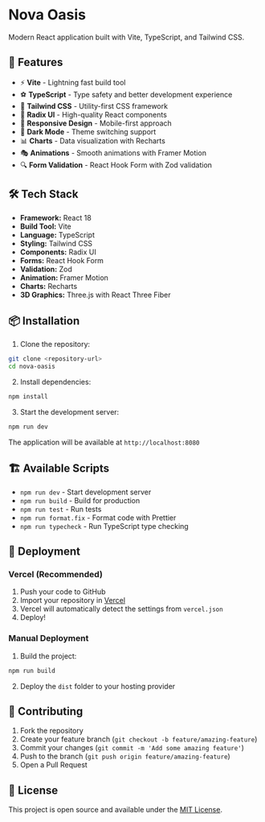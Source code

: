 # Nova Oasis

Modern React application built with Vite, TypeScript, and Tailwind CSS.

## 🚀 Features

- ⚡ **Vite** - Lightning fast build tool
- ⚽ **TypeScript** - Type safety and better development experience
- 🎨 **Tailwind CSS** - Utility-first CSS framework
- 🧩 **Radix UI** - High-quality React components
- 📱 **Responsive Design** - Mobile-first approach
- 🌙 **Dark Mode** - Theme switching support
- 📊 **Charts** - Data visualization with Recharts
- 🎭 **Animations** - Smooth animations with Framer Motion
- 🔍 **Form Validation** - React Hook Form with Zod validation

## 🛠️ Tech Stack

- **Framework:** React 18
- **Build Tool:** Vite
- **Language:** TypeScript
- **Styling:** Tailwind CSS
- **Components:** Radix UI
- **Forms:** React Hook Form
- **Validation:** Zod
- **Animation:** Framer Motion
- **Charts:** Recharts
- **3D Graphics:** Three.js with React Three Fiber

## 📦 Installation

1. Clone the repository:
```bash
git clone <repository-url>
cd nova-oasis
```

2. Install dependencies:
```bash
npm install
```

3. Start the development server:
```bash
npm run dev
```

The application will be available at `http://localhost:8080`

## 🏗️ Available Scripts

- `npm run dev` - Start development server
- `npm run build` - Build for production
- `npm run test` - Run tests
- `npm run format.fix` - Format code with Prettier
- `npm run typecheck` - Run TypeScript type checking

## 🚀 Deployment

### Vercel (Recommended)

1. Push your code to GitHub
2. Import your repository in [Vercel](https://vercel.com)
3. Vercel will automatically detect the settings from `vercel.json`
4. Deploy!

### Manual Deployment

1. Build the project:
```bash
npm run build
```

2. Deploy the `dist` folder to your hosting provider

## 🤝 Contributing

1. Fork the repository
2. Create your feature branch (`git checkout -b feature/amazing-feature`)
3. Commit your changes (`git commit -m 'Add some amazing feature'`)
4. Push to the branch (`git push origin feature/amazing-feature`)
5. Open a Pull Request

## 📄 License

This project is open source and available under the [MIT License](LICENSE). 